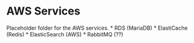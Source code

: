 # AWS Services

Placeholder folder for the AWS services.
    * RDS (MariaDB)
    * ElastiCache (Redis)
    * ElasticSearch (AWS)
    * RabbitMQ (??)